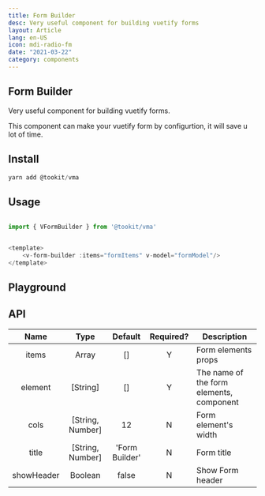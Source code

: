 ```yaml
---
title: Form Builder
desc: Very useful component for building vuetify forms
layout: Article
lang: en-US
icon: mdi-radio-fm
date: "2021-03-22"
category: components
---
```



## Form Builder

Very useful component for building vuetify forms.

This component can make your vuetify form by configurtion, it will save u lot of time.

## Install

```js
yarn add @tookit/vma

```


## Usage

``` js

import { VFormBuilder } from '@tookit/vma'


<template>
    <v-form-builder :items="formItems" v-model="formModel"/>
</template>

```

## Playground

<v-example file="ex-form-builder" lang="js"> </v-example>




## API

|    Name    |       Type       |    Default     | Required? | Description                              |
| :--------: | :--------------: | :------------: | :-------: | ---------------------------------------- |
|   items    |      Array       |       []       |     Y     | Form elements props                      |
|  element   |     [String]     |       []       |     Y     | The name of the form elements, component |
|    cols    | [String, Number] |       12       |     N     | Form element's width                     |
|   title    | [String, Number] | 'Form Builder' |     N     | Form title                               |
| showHeader |     Boolean      |     false      |     N     | Show Form header                         |



